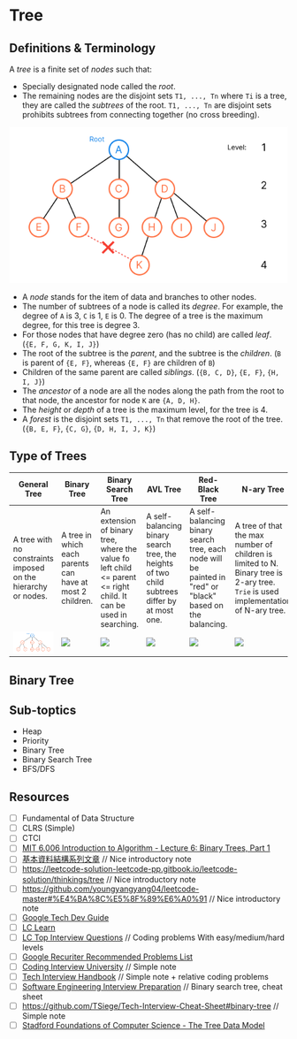 # Tree
## Definitions & Terminology
A *tree* is a finite set of *nodes* such that:
* Specially designated node called the *root*.
* The remaining nodes are the disjoint sets `T1, ..., Tn` where `Ti` is a tree, they are called the *subtrees* of the root. `T1, ..., Tn` are disjoint sets prohibits subtrees from connecting together (no cross breeding).

![Tree](../media/tree.png)

* A *node* stands for the item of data and branches to other nodes.
* The number of subtrees of a node is called its *degree*. For example, the degree of `A` is 3, `C` is 1, `E` is 0. The degree of a tree is the maximum degree, for this tree is degree 3.
* For those nodes that have degree zero (has no child) are called *leaf*. (`{E, F, G, K, I, J}`)
* The root of the subtree is the *parent*, and the subtree is the *children*. (`B` is parent of `{E, F}`, whereas `{E, F}` are children of `B`)
* Children of the same parent are called *siblings*. (`{B, C, D}`, `{E, F}`, `{H, I, J}`)
* The *ancestor* of a node are all the nodes along the path from the root to that node, the ancestor for node `K` are `{A, D, H}`.
* The *height* or *depth* of a tree is the maximum level, for the tree is 4.
* A *forest* is the disjoint sets `T1, ..., Tn` that remove the root of the tree. (`{B, E, F}`, `{C, G}`, `{D, H, I, J, K}`)

## Type of Trees
| General Tree                                                  | Binary Tree                                                                         | Binary Search Tree                                                                                                | AVL Tree                                                                                      | Red-Black Tree                                                                                             | N-ary Tree                                                                                                                         |
|---------------------------------------------------------------|-------------------------------------------------------------------------------------|-------------------------------------------------------------------------------------------------------------------|-----------------------------------------------------------------------------------------------|------------------------------------------------------------------------------------------------------------|------------------------------------------------------------------------------------------------------------------------------------|
| A tree with no constraints imposed on the hierarchy or nodes. | A tree in which each parents can have at most 2 children.                           | An extension of binary tree, where the value fo left child <= parent <= right child. It can be used in searching. | A self-balancing binary search tree, the heights of two child subtrees differ by at most one. | A self-balancing binary search tree, each node will be painted in "red" or "black" based on the balancing. | A tree of that the max number of children is limited to N. Binary tree is 2-ary tree. `Trie` is used implementation of N-ary tree. |
| <img src='../media/general-tree.png'/>                        | <img src='https://upload.wikimedia.org/wikipedia/commons/5/5e/Binary_tree_v2.svg'/> | <img src='https://upload.wikimedia.org/wikipedia/commons/d/da/Binary_search_tree.svg'/>                           | <img src='https://upload.wikimedia.org/wikipedia/commons/a/ad/AVL-tree-wBalance_K.svg'/>      | <img src='https://upload.wikimedia.org/wikipedia/commons/4/41/Red-black_tree_example_with_NIL.svg'/>       | <img src='https://upload.wikimedia.org/wikipedia/en/b/b8/Karytree.png'/>                                                           |

## Binary Tree


## Sub-toptics
* Heap
* Priority
* Binary Tree
* Binary Search Tree
* BFS/DFS

## Resources
- [ ] Fundamental of Data Structure
- [ ] CLRS (Simple)
- [ ] CTCI
- [ ] [MIT 6.006 Introduction to Algorithm - Lecture 6: Binary Trees, Part 1](https://ocw.mit.edu/courses/electrical-engineering-and-computer-science/6-006-introduction-to-algorithms-spring-2020/lecture-videos/lecture-6-binary-trees-part-1/)
- [ ] [基本資料結構系列文章](http://alrightchiu.github.io/SecondRound/treeshu-introjian-jie.html) // Nice introductory note
- [ ] https://leetcode-solution-leetcode-pp.gitbook.io/leetcode-solution/thinkings/tree // Nice introductory note
- [ ] https://github.com/youngyangyang04/leetcode-master#%E4%BA%8C%E5%8F%89%E6%A0%91 // Nice introductory note
- [ ] [Google Tech Dev Guide](https://techdevguide.withgoogle.com/paths/data-structures-and-algorithms/#sequence-3)
- [ ] [LC Learn](https://leetcode.com/explore/learn/card/data-structure-tree/) 
- [ ] [LC Top Interview Questions](https://leetcode.com/explore/interview/card/top-interview-questions-easy/94/trees/) // Coding problems With easy/medium/hard levels
- [ ] [Google Recuriter Recommended Problems List](https://turingplanet.org/2020/09/18/leetcode_planning_list/#Tree) 
- [ ] [Coding Interview University](https://github.com/jwasham/coding-interview-university#trees) // Simple note
- [ ] [Tech Interview Handbook](https://www.techinterviewhandbook.org/algorithms/tree) // Simple note + relative coding problems
- [ ] [Software Engineering Interview Preparation](https://github.com/orrsella/soft-eng-interview-prep/blob/master/topics/data-structures.md#binary-search-trees) // Binary search tree, cheat sheet
- [ ] https://github.com/TSiege/Tech-Interview-Cheat-Sheet#binary-tree // Simple note
- [ ] [Stadford Foundations of Computer Science - The Tree Data Model](http://infolab.stanford.edu/~ullman/focs/ch05.pdf)
